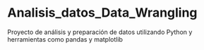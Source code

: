 # Analisis_datos_Data_Wrangling
Proyecto de análisis y preparación de datos utilizando Python y herramientas como pandas y matplotlib
